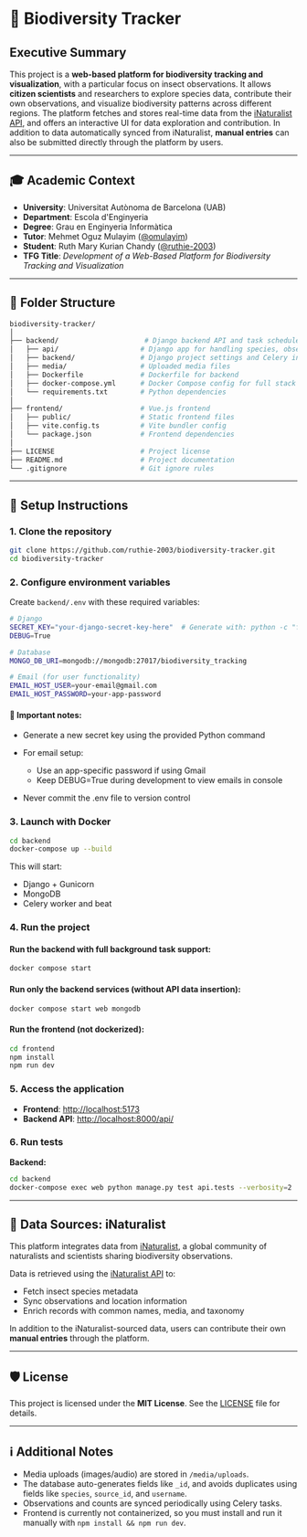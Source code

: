# 🐞 Biodiversity Tracker

## Executive Summary

This project is a **web-based platform for biodiversity tracking and visualization**, with a particular focus on insect observations. It allows **citizen scientists** and researchers to explore species data, contribute their own observations, and visualize biodiversity patterns across different regions. The platform fetches and stores real-time data from the [iNaturalist API](https://api.inaturalist.org/v1/docs/), and offers an interactive UI for data exploration and contribution. In addition to data automatically synced from iNaturalist, **manual entries** can also be submitted directly through the platform by users.

---

## 🎓 Academic Context

* **University**: Universitat Autònoma de Barcelona (UAB)
* **Department**: Escola d'Enginyeria
* **Degree**: Grau en Enginyeria Informàtica
* **Tutor**: Mehmet Oguz Mulayim ([@omulayim](https://github.com/omulayim))
* **Student**: Ruth Mary Kurian Chandy ([@ruthie-2003](https://github.com/ruthie-2003))
* **TFG Title**: *Development of a Web-Based Platform for Biodiversity Tracking and Visualization*

---

## 📁 Folder Structure

```bash
biodiversity-tracker/
│
├── backend/                     # Django backend API and task scheduler
│   ├── api/                    # Django app for handling species, observations, etc.
│   ├── backend/                # Django project settings and Celery integration
│   ├── media/                  # Uploaded media files
│   ├── Dockerfile              # Dockerfile for backend
│   ├── docker-compose.yml      # Docker Compose config for full stack
│   └── requirements.txt        # Python dependencies
│
├── frontend/                   # Vue.js frontend
│   ├── public/                 # Static frontend files
│   ├── vite.config.ts          # Vite bundler config
│   └── package.json            # Frontend dependencies
│
├── LICENSE                     # Project license
├── README.md                   # Project documentation
└── .gitignore                  # Git ignore rules
```

---

## 🚀 Setup Instructions

### 1. Clone the repository

```bash
git clone https://github.com/ruthie-2003/biodiversity-tracker.git
cd biodiversity-tracker
```

### 2. Configure environment variables

Create `backend/.env` with these required variables:

```bash
# Django
SECRET_KEY="your-django-secret-key-here"  # Generate with: python -c "from django.core.management.utils import get_random_secret_key; print(get_random_secret_key())"
DEBUG=True

# Database
MONGO_DB_URI=mongodb://mongodb:27017/biodiversity_tracking

# Email (for user functionality)
EMAIL_HOST_USER=your-email@gmail.com
EMAIL_HOST_PASSWORD=your-app-password
```

#### 🔐 Important notes:

* Generate a new secret key using the provided Python command
* For email setup:

  * Use an app-specific password if using Gmail
  * Keep DEBUG=True during development to view emails in console
* Never commit the .env file to version control

### 3. Launch with Docker

```bash
cd backend
docker-compose up --build
```

This will start:

* Django + Gunicorn
* MongoDB
* Celery worker and beat

### 4. Run the project

#### Run the backend with full background task support:

```bash
docker compose start
```

#### Run only the backend services (without API data insertion):

```bash
docker compose start web mongodb
```

#### Run the frontend (not dockerized):

```bash
cd frontend
npm install
npm run dev
```

### 5. Access the application

* **Frontend**: [http://localhost:5173](http://localhost:5173)
* **Backend API**: [http://localhost:8000/api/](http://localhost:8000/api/)

### 6. Run tests

**Backend:**

```bash
cd backend
docker-compose exec web python manage.py test api.tests --verbosity=2
```
---

## 🌿 Data Sources: iNaturalist

This platform integrates data from [iNaturalist](https://www.inaturalist.org/), a global community of naturalists and scientists sharing biodiversity observations.

Data is retrieved using the [iNaturalist API](https://api.inaturalist.org/v1/docs/) to:

- Fetch insect species metadata
- Sync observations and location information
- Enrich records with common names, media, and taxonomy

In addition to the iNaturalist-sourced data, users can contribute their own **manual entries** through the platform.

---

## 🛡 License

This project is licensed under the **MIT License**. See the [LICENSE](https://github.com/ruthie-2003/biodiversity-tracker/blob/main/LICENSE) file for details.

---

## ℹ Additional Notes

* Media uploads (images/audio) are stored in `/media/uploads`.
* The database auto-generates fields like `_id`, and avoids duplicates using fields like `species`, `source_id`, and `username`.
* Observations and counts are synced periodically using Celery tasks.
* Frontend is currently not containerized, so you must install and run it manually with `npm install && npm run dev`.
